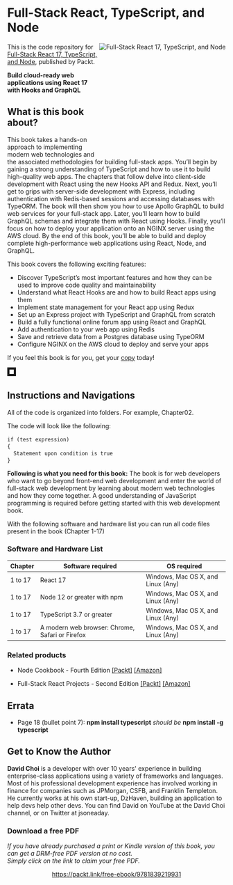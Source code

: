 # Full-Stack React, TypeScript, and Node

<a href="https://www.packtpub.com/product/full-stack-react-typescript-and-node/9781839219931"><img src="https://static.packt-cdn.com/products/9781839219931/cover/smaller" alt="Full-Stack React 17, TypeScript, and Node" height="256px" align="right"></a>

This is the code repository for [Full-Stack React 17, TypeScript, and Node](https://www.packtpub.com/in/web-development/full-stack-react-17-typescript-and-node?utm_source=github&utm_medium=repository&utm_campaign=9781839219931), published by Packt.

**Build cloud-ready web applications using React 17 with Hooks and GraphQL**

## What is this book about?
This book takes a hands-on approach to implementing modern web technologies and the associated methodologies for building full-stack apps. You’ll begin by gaining a strong understanding of TypeScript and how to use it to build high-quality web apps. The chapters that follow delve into client-side development with React using the new Hooks API and Redux. Next, you’ll get to grips with server-side development with Express, including authentication with Redis-based sessions and accessing databases with TypeORM. The book will then show you how to use Apollo GraphQL to build web services for your full-stack app. Later, you’ll learn how to build GraphQL schemas and integrate them with React using Hooks. Finally, you’ll focus on how to deploy your application onto an NGINX server using the AWS cloud.
By the end of this book, you’ll be able to build and deploy complete high-performance web applications using React, Node, and GraphQL.

This book covers the following exciting features:
* Discover TypeScript’s most important features and how they can be used to improve code quality and maintainability
* Understand what React Hooks are and how to build React apps using them
* Implement state management for your React app using Redux
* Set up an Express project with TypeScript and GraphQL from scratch
* Build a fully functional online forum app using React and GraphQL
* Add authentication to your web app using Redis
* Save and retrieve data from a Postgres database using TypeORM
* Configure NGINX on the AWS cloud to deploy and serve your apps

If you feel this book is for you, get your [copy](https://www.amazon.com/dp/1839219939) today!

<a href="https://www.packtpub.com/?utm_source=github&utm_medium=banner&utm_campaign=GitHubBanner"><img src="https://raw.githubusercontent.com/PacktPublishing/GitHub/master/GitHub.png" alt="https://www.packtpub.com/" border="5" /></a>

## Instructions and Navigations
All of the code is organized into folders. For example, Chapter02.

The code will look like the following:
```
if (test expression)
{
  Statement upon condition is true
}
```

**Following is what you need for this book:**
The book is for web developers who want to go beyond front-end web development and enter the world of full-stack web development by learning about modern web technologies and how they come together. A good understanding of JavaScript programming is required before getting started with this web development book.

With the following software and hardware list you can run all code files present in the book (Chapter 1-17)

### Software and Hardware List

| Chapter  | Software required                   | OS required                        |
| -------- | ------------------------------------| -----------------------------------|
| 1 to 17  |React 17    | Windows, Mac OS X, and Linux (Any) |
| 1 to 17  | Node 12 or greater with npm      | Windows, Mac OS X, and Linux (Any) |
| 1 to 17  | TypeScript 3.7 or greater    | Windows, Mac OS X, and Linux (Any) |
| 1 to 17  | A modern web browser: Chrome, Safari or Firefox      | Windows, Mac OS X, and Linux (Any) |

### Related products
* Node Cookbook - Fourth Edition [[Packt]](https://www.packtpub.com/product/node-cookbook-fourth-edition/9781838558758) [[Amazon]](https://www.amazon.com/dp/1838558756)

* Full-Stack React Projects - Second Edition [[Packt]](https://www.packtpub.com/product/full-stack-react-projects-second-edition/9781839215414) [[Amazon]](https://www.amazon.com/dp/1839215410)

## Errata 
 * Page 18 (bullet point 7):  **npm install typescript** _should be_ **npm install -g typescript**
 
## Get to Know the Author
**David Choi**
is a developer with over 10 years' experience in building enterprise-class applications using a variety of frameworks and languages. Most of his professional development experience has involved working in finance for companies such as JPMorgan, CSFB, and Franklin Templeton. He currently works at his own start-up, DzHaven, building an application to help devs help other devs.
You can find David on YouTube at the David Choi channel, or on Twitter at jsoneaday.



### Download a free PDF

 <i>If you have already purchased a print or Kindle version of this book, you can get a DRM-free PDF version at no cost.<br>Simply click on the link to claim your free PDF.</i>
<p align="center"> <a href="https://packt.link/free-ebook/9781839219931">https://packt.link/free-ebook/9781839219931 </a> </p>